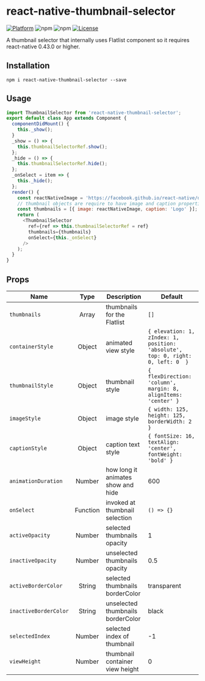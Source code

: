 # react-native-thumbnail-selector

[![Platform](https://img.shields.io/badge/platform-react--native-lightgrey.svg)](http://facebook.github.io/react-native/)
![npm](https://img.shields.io/npm/v/react-native-thumbnail-selector)
![npm](https://img.shields.io/npm/dm/react-native-thumbnail-selector)
[![License](https://img.shields.io/badge/license-MIT-blue.svg)](https://raw.github.com/testshallpass/react-native-thumbnail-selector/master/LICENSE)

A thumbnail selector that internally uses Flatlist component so it requires react-native 0.43.0 or higher.

## Installation

```npm i react-native-thumbnail-selector --save```

## Usage

```javascript
import ThumbnailSelector from 'react-native-thumbnail-selector';
export default class App extends Component {
  componentDidMount() {
    this._show();
  }
  _show = () => {
    this.thumbnailSelectorRef.show();
  };
  _hide = () => {
    this.thumbnailSelectorRef.hide();
  };
  _onSelect = item => {
    this._hide();
  };
  render() {
    const reactNativeImage = 'https://facebook.github.io/react-native/docs/assets/favicon.png';
    // thumbnail objects are require to have image and caption properties.
    const thumbnails = [{ image: reactNativeImage, caption: 'Logo' }];
    return (
      <ThumbnailSelector
        ref={ref => this.thumbnailSelectorRef = ref}
        thumbnails={thumbnails}
        onSelect={this._onSelect}
      />
    );
  }
}
```

## Props

| Name | Type | Description | Default |
| --- | :---: | --- | --- |
| ```thumbnails``` | Array | thumbnails for the Flatlist | `[]`
| ```containerStyle``` | Object | animated view style | `{ elevation: 1, zIndex: 1, position: 'absolute', top: 0, right: 0, left: 0  }`
| ```thumbnailStyle``` | Object | thumbnail style | `{ flexDirection: 'column', margin: 8, alignItems: 'center' }`
| ```imageStyle``` | Object | image style | `{ width: 125, height: 125, borderWidth: 2 }`
| ```captionStyle``` | Object | caption text style | `{ fontSize: 16, textAlign: 'center', fontWeight: 'bold' }`
| ```animationDuration``` | Number  | how long it animates show and hide | 600
| ```onSelect``` | Function  | invoked at thumbnail selection | `() => {}`
| ```activeOpacity``` | Number  | selected thumbnails opacity | 1
| ```inactiveOpacity``` | Number  | unselected thumbnails opacity | 0.5
| ```activeBorderColor``` | String  | selected thumbnails borderColor | transparent
| ```inactiveBorderColor``` | String  | unselected thumbnails borderColor | black
| ```selectedIndex``` | Number  | selected index of thumbnail | -1
| ```viewHeight``` | Number  | thumbnail container view height | 0
